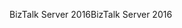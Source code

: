 <span data-ttu-id="53341-101">BizTalk Server 2016</span><span class="sxs-lookup"><span data-stu-id="53341-101">BizTalk Server 2016</span></span>